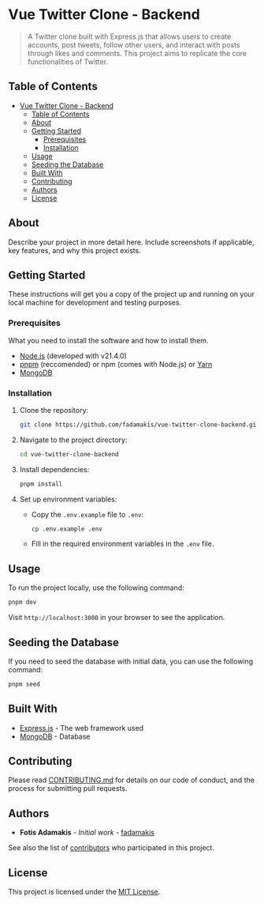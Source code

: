 # Vue Twitter Clone - Backend

> A Twitter clone built with Express.js that allows users to create accounts, post tweets, follow other users, and interact with posts through likes and comments. This project aims to replicate the core functionalities of Twitter.

## Table of Contents

- [Vue Twitter Clone - Backend](#vue-twitter-clone---backend)
  - [Table of Contents](#table-of-contents)
  - [About](#about)
  - [Getting Started](#getting-started)
    - [Prerequisites](#prerequisites)
    - [Installation](#installation)
  - [Usage](#usage)
  - [Seeding the Database](#seeding-the-database)
  - [Built With](#built-with)
  - [Contributing](#contributing)
  - [Authors](#authors)
  - [License](#license)

## About

Describe your project in more detail here. Include screenshots if applicable, key features, and why this project exists.

## Getting Started

These instructions will get you a copy of the project up and running on your local machine for development and testing purposes.

### Prerequisites

What you need to install the software and how to install them.

- [Node.js](https://nodejs.org/) (developed with v21.4.0)
- [pnpm](https://pnpm.io/) (reccomended) or npm (comes with Node.js) or [Yarn](https://yarnpkg.com/)
- [MongoDB](https://www.mongodb.com/)


### Installation

1. Clone the repository:

   ```bash
   git clone https://github.com/fadamakis/vue-twitter-clone-backend.git
   ```

2. Navigate to the project directory:

   ```bash
   cd vue-twitter-clone-backend
   ```

3. Install dependencies:

   ```bash
   pnpm install
   ```

4. Set up environment variables:

   - Copy the `.env.example` file to `.env`:

     ```bash
     cp .env.example .env
     ```

   - Fill in the required environment variables in the `.env` file.

## Usage

To run the project locally, use the following command:

```bash
pnpm dev
```

Visit `http://localhost:3000` in your browser to see the application.

## Seeding the Database

If you need to seed the database with initial data, you can use the following command:

```bash
pnpm seed
```

## Built With

- [Express.js](https://expressjs.com/) - The web framework used
- [MongoDB](https://www.mongodb.com/) - Database

## Contributing

Please read [CONTRIBUTING.md](CONTRIBUTING.md) for details on our code of conduct, and the process for submitting pull requests.


## Authors

- **Fotis Adamakis** - *Initial work* - [fadamakis](https://github.com/fadamakis)

See also the list of [contributors](https://github.com/fadamakis/vue-twitter-clone-backend/contributors) who participated in this project.

## License

This project is licensed under the [MIT License](https://opensource.org/license/MIT).